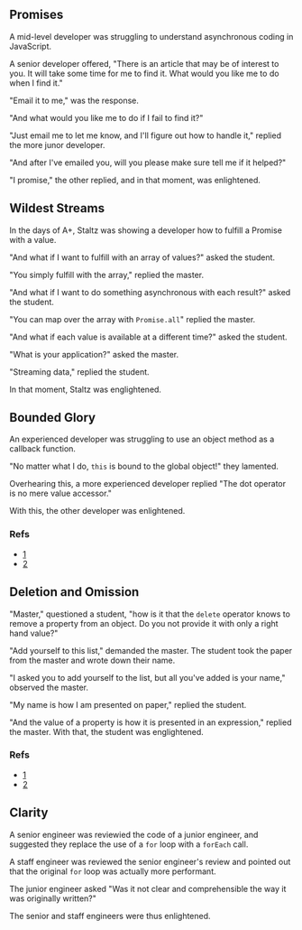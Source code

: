 
## Promises

A mid-level developer was struggling to understand asynchronous coding in JavaScript.

A senior developer offered, "There is an article that may be of interest to you. It will take some time for me to find it. What would you like me to do when I find it."

"Email it to me," was the response.

"And what would you like me to do if I fail to find it?"

"Just email me to let me know, and I'll figure out how to handle it," replied the more junor developer.

"And after I've emailed you, will you please make sure tell me if it helped?"

"I promise," the other replied, and in that moment, was enlightened.

## Wildest Streams

In the days of A+, Staltz was showing a developer how to fulfill a Promise with a value.

"And what if I want to fulfill with an array of values?" asked the student.

"You simply fulfill with the array," replied the master.

"And what if I want to do something asynchronous with each result?" asked the student.

"You can map over the array with `Promise.all`" replied the master.

"And what if each value is available at a different time?" asked the student.

"What is your application?" asked the master.

"Streaming data," replied the student.

In that moment, Staltz was englightened.

## Bounded Glory

An experienced developer was struggling to use an object method as a callback function.

"No matter what I do, `this` is bound to the global object!" they lamented.

Overhearing this, a more experienced developer replied "The dot operator is no mere value accessor."

With this, the other developer was enlightened.

### Refs

* [1](https://www.ecma-international.org/ecma-262/6.0/#sec-function-calls)
* [2](https://www.ecma-international.org/ecma-262/6.0/#sec-property-accessors)

## Deletion and Omission

"Master," questioned a student, "how is it that the `delete` operator knows to remove a property from an object. Do you not provide it with only a right hand value?"

"Add yourself to this list," demanded the master. The student took the paper from the master and wrote down their name.

"I asked you to add yourself to the list, but all you've added is your name," observed the master.

"My name is how I am presented on paper," replied the student.

"And the value of a property is how it is presented in an expression," replied the master. With that, the student was englightened.

### Refs

* [1](https://www.ecma-international.org/ecma-262/6.0/#sec-property-accessors)
* [2](https://www.ecma-international.org/ecma-262/6.0/#sec-delete-operator)

## Clarity

A senior engineer was reviewied the code of a junior engineer, and suggested they replace the use of a `for` loop with a `forEach` call.

A staff engineer was reviewed the senior engineer's review and pointed out that the original `for` loop was actually more performant.

The junior engineer asked "Was it not clear and comprehensible the way it was originally written?"

The senior and staff engineers were thus enlightened.
